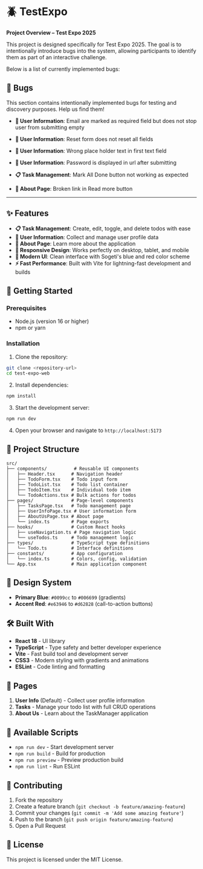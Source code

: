 # 🪲 TestExpo

**Project Overview – Test Expo 2025**

This project is designed specifically for Test Expo 2025. The goal is to intentionally introduce bugs into the system, allowing participants to identify them as part of an interactive challenge.

Below is a list of currently implemented bugs:

## 🐛 Bugs

This section contains intentionally implemented bugs for testing and discovery purposes. Help us find them!

- **👤 User Information**: Email are marked as required field but does not stop user from submitting empty
- **👤 User Information**: Reset form does not reset all fields
- **👤 User Information**: Wrong place holder text in first text field
- **👤 User Information**: Password is displayed in url after submitting

- **📋 Task Management**: Mark All Done button not working as expected

- **📖 About Page**: Broken link in Read more button

---
## ✨ Features

- **📋 Task Management**: Create, edit, toggle, and delete todos with ease
- **👤 User Information**: Collect and manage user profile data
- **📖 About Page**: Learn more about the application
- **📱 Responsive Design**: Works perfectly on desktop, tablet, and mobile
- **🎨 Modern UI**: Clean interface with Sogeti's blue and red color scheme
- **⚡ Fast Performance**: Built with Vite for lightning-fast development and builds

## 🚀 Getting Started

### Prerequisites

- Node.js (version 16 or higher)
- npm or yarn

### Installation

1. Clone the repository:
```bash
git clone <repository-url>
cd test-expo-web
```

2. Install dependencies:
```bash
npm install
```

3. Start the development server:
```bash
npm run dev
```

4. Open your browser and navigate to `http://localhost:5173`

## 📁 Project Structure

```
src/
├── components/          # Reusable UI components
│   ├── Header.tsx      # Navigation header
│   ├── TodoForm.tsx    # Todo input form
│   ├── TodoList.tsx    # Todo list container
│   ├── TodoItem.tsx    # Individual todo item
│   └── TodoActions.tsx # Bulk actions for todos
├── pages/              # Page-level components
│   ├── TasksPage.tsx   # Todo management page
│   ├── UserInfoPage.tsx # User information form
│   ├── AboutUsPage.tsx # About page
│   └── index.ts        # Page exports
├── hooks/              # Custom React hooks
│   ├── useNavigation.ts # Page navigation logic
│   └── useTodos.ts     # Todo management logic
├── types/              # TypeScript type definitions
│   └── Todo.ts         # Interface definitions
├── constants/          # App configuration
│   └── index.ts        # Colors, config, validation
└── App.tsx             # Main application component
```

## 🎨 Design System

- **Primary Blue**: `#0099cc` to `#006699` (gradients)
- **Accent Red**: `#e63946` to `#d62828` (call-to-action buttons)

## 🛠️ Built With

- **React 18** - UI library
- **TypeScript** - Type safety and better developer experience
- **Vite** - Fast build tool and development server
- **CSS3** - Modern styling with gradients and animations
- **ESLint** - Code linting and formatting

## 📱 Pages

1. **User Info** (Default) - Collect user profile information
2. **Tasks** - Manage your todo list with full CRUD operations
3. **About Us** - Learn about the TaskManager application

## 🔧 Available Scripts

- `npm run dev` - Start development server
- `npm run build` - Build for production
- `npm run preview` - Preview production build
- `npm run lint` - Run ESLint

## 🤝 Contributing

1. Fork the repository
2. Create a feature branch (`git checkout -b feature/amazing-feature`)
3. Commit your changes (`git commit -m 'Add some amazing feature'`)
4. Push to the branch (`git push origin feature/amazing-feature`)
5. Open a Pull Request

## 📄 License

This project is licensed under the MIT License.
